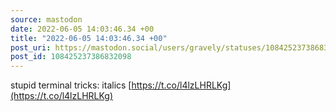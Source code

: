 ```yaml
---
source: mastodon
date: 2022-06-05 14:03:46.34 +00
title: "2022-06-05 14:03:46.34 +00"
post_uri: https://mastodon.social/users/gravely/statuses/108425237386832098
post_id: 108425237386832098
---
```

stupid terminal tricks: italics [https://t.co/l4lzLHRLKg](https://t.co/l4lzLHRLKg)


